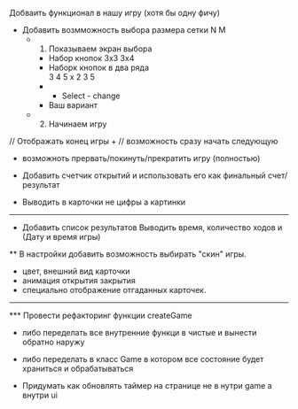 Добваить функционал в нашу игру (хотя бы одну фичу)
- Добавить возмможность выбора размера сетки N M
  - 1. Показываем экран выбора
    - Набор кнопок  3x3 3x4
    - Наборк кнопок в два ряда  
      3 4 5
      x
      2 3 5
    - * Select - change
    - Ваш вариант

  - 2. Начинаем игру

// Отображать конец игры + 
// возможность сразу начать следующую 
- возможноть прервать/покинуть/прекратить игру (полностью) 

- Добавить счетчик открытий и использовать его как финальный счет/результат 

- Выводить в карточки не цифры а картинки

----

- Добавить список результатов 
  Выводить время, количество ходов и (Дату и время игры)

** В настройки добавить возможность выбирать "скин" игры. 
  - цвет, внешний вид карточки
  - анимация открытия закрытия
  - специально отображение отгаданных карточек.


-----
*** Провести рефакторинг функции createGame
  - либо переделать все внутренние функци в чистые и вынести обратно наружу
  - либо переделать в класс Game в котором все состояние будет храниться и обрабатываться

  - Придумать как обновлять таймер на странице не в нутри game а внутри ui